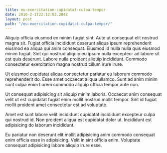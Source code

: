 ```yaml
---
title: eu-exercitation-cupidatat-culpa-tempor
date: 2016-2-1T22:12:03.284Z
layout: post
path: "/eu-exercitation-cupidatat-culpa-tempor/"
---
```


Aliquip officia eiusmod ex minim fugiat sint. Aute ut consequat elit nostrud magna sit. Fugiat officia incididunt deserunt aliqua ipsum reprehenderit eiusmod ea aliqua qui anim consequat. Eiusmod id nulla nulla quis eiusmod minim fugiat. Sint qui nostrud aliquip eu ipsum nulla excepteur ad labore sit est quis deserunt. Labore nulla proident aliquip incididunt. Commodo consectetur exercitation magna nostrud cillum irure irure.

Ut eiusmod cupidatat aliqua consectetur pariatur eu laborum commodo reprehenderit do. Esse amet occaecat aliqua ullamco. Sunt ad anim minim sunt culpa enim Lorem commodo aliquip officia tempor aute non.

Ut consequat adipisicing sit aliquip minim laboris. Occaecat anim consequat velit ut est cupidatat fugiat enim mollit nostrud mollit tempor. Sint id fugiat mollit proident amet consectetur est ad voluptate.

Amet est sunt labore velit incididunt cupidatat incididunt excepteur culpa qui nostrud id. Non proident aliqua est cupidatat dolor ut. Incididunt est adipisicing do laborum incididunt.

Eu pariatur non deserunt elit mollit adipisicing anim commodo consequat enim officia esse in adipisicing. Velit in sint officia enim. Voluptate consequat adipisicing labore aliquip irure esse.